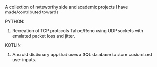 A collection of noteworthy side and academic projects I have made/contributed towards.

PYTHON:
  1. Recreation of TCP protocols Tahoe/Reno using UDP sockets with emulated packet loss and jitter.

KOTLIN:
  1. Android dictionary app that uses a SQL database to store customized user inputs.
